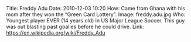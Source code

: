 Title: Freddy Adu
Date: 2010-12-03 10:20
How: Came from Ghana with his mom after they won the “Green Card Lottery”.
Image: freddy.adu.jpg
Who: Youngest player EVER (14 years old) in US Major League Soccer. This guy was out blasting past goalies before he could drive.
Link: https://en.wikipedia.org/wiki/Freddy_Adu